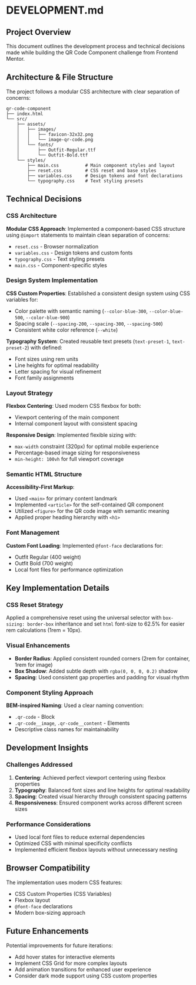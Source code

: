 # DEVELOPMENT.md

## Project Overview
This document outlines the development process and technical decisions made while building the QR Code Component challenge from Frontend Mentor.

## Architecture & File Structure

The project follows a modular CSS architecture with clear separation of concerns:
```
qr-code-component
├── index.html
└── src/
    ├── assets/
    │   ├── images/
    │   │   ├── favicon-32x32.png
    │   │   └── image-qr-code.png
    │   └── fonts/
    │       ├── Outfit-Regular.ttf
    │       └── Outfit-Bold.ttf
    └── styles/
        ├── main.css          # Main component styles and layout
        ├── reset.css         # CSS reset and base styles
        ├── variables.css     # Design tokens and font declarations
        └── typography.css    # Text styling presets
```

## Technical Decisions

### CSS Architecture
**Modular CSS Approach**: Implemented a component-based CSS structure using `@import` statements to maintain clean separation of concerns:
- `reset.css` - Browser normalization
- `variables.css` - Design tokens and custom fonts
- `typography.css` - Text styling presets
- `main.css` - Component-specific styles

### Design System Implementation
**CSS Custom Properties**: Established a consistent design system using CSS variables for:
- Color palette with semantic naming (`--color-blue-300`, `--color-blue-500`, `--color-blue-900`)
- Spacing scale (`--spacing-200`, `--spacing-300`, `--spacing-500`)
- Consistent white color reference (`--white`)

**Typography System**: Created reusable text presets (`text-preset-1`, `text-preset-2`) with defined:
- Font sizes using rem units
- Line heights for optimal readability
- Letter spacing for visual refinement
- Font family assignments

### Layout Strategy
**Flexbox Centering**: Used modern CSS flexbox for both:
- Viewport centering of the main component
- Internal component layout with consistent spacing

**Responsive Design**: Implemented flexible sizing with:
- `max-width` constraint (320px) for optimal mobile experience
- Percentage-based image sizing for responsiveness
- `min-height: 100vh` for full viewport coverage

### Semantic HTML Structure
**Accessibility-First Markup**:
- Used `<main>` for primary content landmark
- Implemented `<article>` for the self-contained QR component
- Utilized `<figure>` for the QR code image with semantic meaning
- Applied proper heading hierarchy with `<h1>`

### Font Management
**Custom Font Loading**: Implemented `@font-face` declarations for:
- Outfit Regular (400 weight)
- Outfit Bold (700 weight)
- Local font files for performance optimization

## Key Implementation Details

### CSS Reset Strategy
Applied a comprehensive reset using the universal selector with `box-sizing: border-box` inheritance and set `html` font-size to 62.5% for easier rem calculations (1rem = 10px).

### Visual Enhancements
- **Border Radius**: Applied consistent rounded corners (2rem for container, 1rem for image)
- **Box Shadow**: Added subtle depth with `rgba(0, 0, 0, 0.2)` shadow
- **Spacing**: Used consistent gap properties and padding for visual rhythm

### Component Styling Approach
**BEM-inspired Naming**: Used a clear naming convention:
- `.qr-code` - Block
- `.qr-code__image`, `.qr-code__content` - Elements
- Descriptive class names for maintainability

## Development Insights

### Challenges Addressed
1. **Centering**: Achieved perfect viewport centering using flexbox properties
2. **Typography**: Balanced font sizes and line heights for optimal readability
3. **Spacing**: Created visual hierarchy through consistent spacing patterns
4. **Responsiveness**: Ensured component works across different screen sizes

### Performance Considerations
- Used local font files to reduce external dependencies
- Optimized CSS with minimal specificity conflicts
- Implemented efficient flexbox layouts without unnecessary nesting

## Browser Compatibility
The implementation uses modern CSS features:
- CSS Custom Properties (CSS Variables)
- Flexbox layout
- `@font-face` declarations
- Modern box-sizing approach

## Future Enhancements
Potential improvements for future iterations:
- Add hover states for interactive elements
- Implement CSS Grid for more complex layouts
- Add animation transitions for enhanced user experience
- Consider dark mode support using CSS custom properties